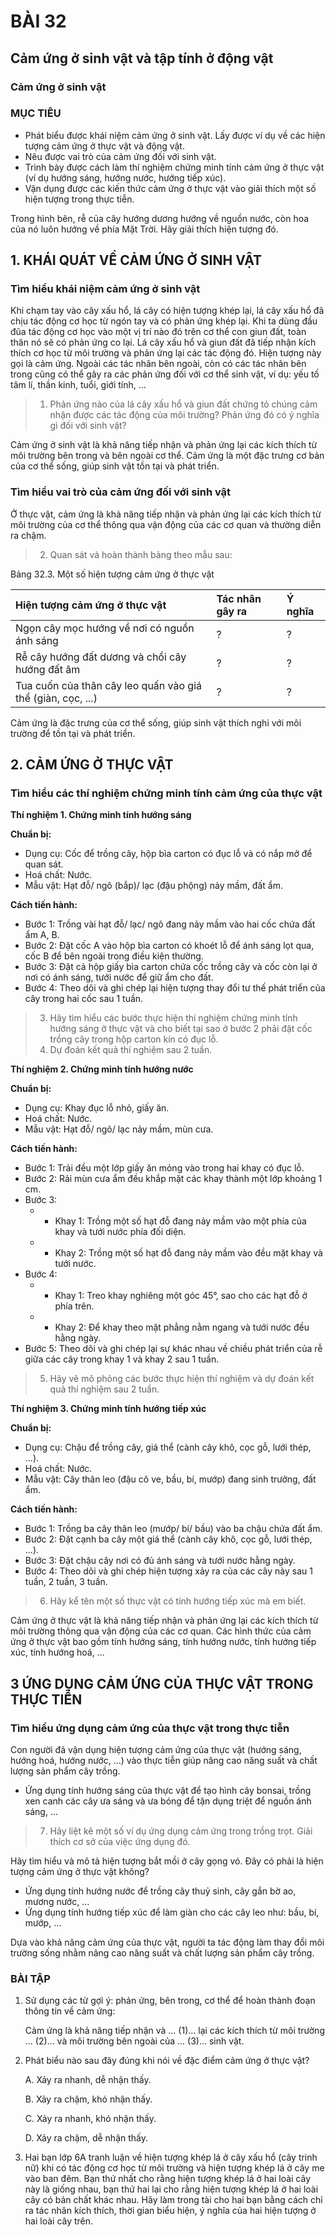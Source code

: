 # BÀI 32

## Cảm ứng ở sinh vật và tập tính ở động vật

### Cảm ứng ở sinh vật

### MỤC TIÊU
*   Phát biểu được khái niệm cảm ứng ở sinh vật. Lấy được ví dụ về các hiện tượng cảm ứng ở thực vật và động vật.
*   Nêu được vai trò của cảm ứng đối với sinh vật.
*   Trình bày được cách làm thí nghiệm chứng minh tính cảm ứng ở thực vật (ví dụ hướng sáng, hướng nước, hướng tiếp xúc).
*   Vận dụng được các kiến thức cảm ứng ở thực vật vào giải thích một số hiện tượng trong thực tiễn.

Trong hình bên, rễ của cây hướng dương hướng về nguồn nước, còn hoa của nó luôn hướng về phía Mặt Trời. Hãy giải thích hiện tượng đó.

## 1. KHÁI QUÁT VỀ CẢM ỨNG Ở SINH VẬT

### Tìm hiểu khái niệm cảm ứng ở sinh vật

Khi chạm tay vào cây xấu hổ, lá cây có hiện tượng khép lại, lá cây xấu hổ đã chịu tác động cơ học từ ngón tay và có phản ứng khép lại. Khi ta dùng đầu đũa tác động cơ học vào một vị trí nào đó trên cơ thể con giun đất, toàn thân nó sẽ có phản ứng co lại. Lá cây xấu hổ và giun đất đã tiếp nhận kích thích cơ học từ môi trường và phản ứng lại các tác động đó. Hiện tượng này gọi là cảm ứng. Ngoài các tác nhân bên ngoài, còn có các tác nhân bên trong cũng có thể gây ra các phản ứng đối với cơ thể sinh vật, ví dụ: yếu tố tâm lí, thần kinh, tuổi, giới tính, ...

> 1.  Phản ứng nào của lá cây xấu hổ và giun đất chứng tỏ chúng cảm nhận được các tác động của môi trường? Phản ứng đó có ý nghĩa gì đối với sinh vật?

Cảm ứng ở sinh vật là khả năng tiếp nhận và phản ứng lại các kích thích từ môi trường bên trong và bên ngoài cơ thể. Cảm ứng là một đặc trưng cơ bản của cơ thể sống, giúp sinh vật tồn tại và phát triển.

### Tìm hiểu vai trò của cảm ứng đối với sinh vật

Ở thực vật, cảm ứng là khả năng tiếp nhận và phản ứng lại các kích thích từ môi trường của cơ thể thông qua vận động của các cơ quan và thường diễn ra chậm.

> 2.  Quan sát và hoàn thành bảng theo mẫu sau:

Bảng 32.3. Một số hiện tượng cảm ứng ở thực vật

| Hiện tượng cảm ứng ở thực vật | Tác nhân gây ra | Ý nghĩa |
| :----------------------------- | :--------------- | :------- |
| Ngọn cây mọc hướng về nơi có nguồn ánh sáng | ?                | ?        |
| Rễ cây hướng đất dương và chồi cây hướng đất âm | ?                | ?        |
| Tua cuốn của thân cây leo quấn vào giá thể (giàn, cọc, ...) | ?                | ?        |

Cảm ứng là đặc trưng của cơ thể sống, giúp sinh vật thích nghi với môi trường để tồn tại và phát triển.

## 2. CẢM ỨNG Ở THỰC VẬT

### Tìm hiểu các thí nghiệm chứng minh tính cảm ứng của thực vật

**Thí nghiệm 1. Chứng minh tính hướng sáng**

**Chuẩn bị:**
*   Dụng cụ: Cốc để trồng cây, hộp bìa carton có đục lỗ và có nắp mở để quan sát.
*   Hoá chất: Nước.
*   Mẫu vật: Hạt đỗ/ ngô (bắp)/ lạc (đậu phộng) nảy mầm, đất ẩm.

**Cách tiến hành:**
*   Bước 1: Trồng vài hạt đỗ/ lạc/ ngô đang nảy mầm vào hai cốc chứa đất ẩm A, B.
*   Bước 2: Đặt cốc A vào hộp bìa carton có khoét lỗ để ánh sáng lọt qua, cốc B để bên ngoài trong điều kiện thường.
*   Bước 3: Đặt cả hộp giấy bìa carton chứa cốc trồng cây và cốc còn lại ở nơi có ánh sáng, tưới nước để giữ ẩm cho đất.
*   Bước 4: Theo dõi và ghi chép lại hiện tượng thay đổi tư thế phát triển của cây trong hai cốc sau 1 tuần.

> 3.  Hãy tìm hiểu các bước thực hiện thí nghiệm chứng minh tính hướng sáng ở thực vật và cho biết tại sao ở bước 2 phải đặt cốc trồng cây trong hộp carton kín có đục lỗ.
> 4.  Dự đoán kết quả thí nghiệm sau 2 tuần.

**Thí nghiệm 2. Chứng minh tính hướng nước**

**Chuẩn bị:**
*   Dụng cụ: Khay đục lỗ nhỏ, giấy ăn.
*   Hoá chất: Nước.
*   Mẫu vật: Hạt đỗ/ ngô/ lạc nảy mầm, mùn cưa.

**Cách tiến hành:**
*   Bước 1: Trải đều một lớp giấy ăn mỏng vào trong hai khay có đục lỗ.
*   Bước 2: Rải mùn cưa ẩm đều khắp mặt các khay thành một lớp khoảng 1 cm.
*   Bước 3:
    *   + Khay 1: Trồng một số hạt đỗ đang nảy mầm vào một phía của khay và tưới nước phía đối diện.
    *   + Khay 2: Trồng một số hạt đỗ đang nảy mầm vào đều mặt khay và tưới nước.
*   Bước 4:
    *   + Khay 1: Treo khay nghiêng một góc 45°, sao cho các hạt đỗ ở phía trên.
    *   + Khay 2: Để khay theo mặt phẳng nằm ngang và tưới nước đều hằng ngày.
*   Bước 5: Theo dõi và ghi chép lại sự khác nhau về chiều phát triển của rễ giữa các cây trong khay 1 và khay 2 sau 1 tuần.

> 5.  Hãy vẽ mô phỏng các bước thực hiện thí nghiệm và dự đoán kết quả thí nghiệm sau 2 tuần.

**Thí nghiệm 3. Chứng minh tính hướng tiếp xúc**

**Chuẩn bị:**
*   Dụng cụ: Chậu để trồng cây, giá thể (cành cây khô, cọc gỗ, lưới thép, ...).
*   Hoá chất: Nước.
*   Mẫu vật: Cây thân leo (đậu cô ve, bầu, bí, mướp) đang sinh trưởng, đất ẩm.

**Cách tiến hành:**
*   Bước 1: Trồng ba cây thân leo (mướp/ bí/ bầu) vào ba chậu chứa đất ẩm.
*   Bước 2: Đặt cạnh ba cây một giá thể (cành cây khô, cọc gỗ, lưới thép, ...).
*   Bước 3: Đặt chậu cây nơi có đủ ánh sáng và tưới nước hằng ngày.
*   Bước 4: Theo dõi và ghi chép hiện tượng xảy ra của các cây này sau 1 tuần, 2 tuần, 3 tuần.

> 6.  Hãy kể tên một số thực vật có tính hướng tiếp xúc mà em biết.

Cảm ứng ở thực vật là khả năng tiếp nhận và phản ứng lại các kích thích từ môi trường thông qua vận động của các cơ quan. Các hình thức của cảm ứng ở thực vật bao gồm tính hướng sáng, tính hướng nước, tính hướng tiếp xúc, tính hướng hoá, ...

## 3 ỨNG DỤNG CẢM ỨNG CỦA THỰC VẬT TRONG THỰC TIỄN

### Tìm hiểu ứng dụng cảm ứng của thực vật trong thực tiễn

Con người đã vận dụng hiện tượng cảm ứng của thực vật (hướng sáng, hướng hoá, hướng nước, ...) vào thực tiễn giúp nâng cao năng suất và chất lượng sản phẩm cây trồng.
*   Ứng dụng tính hướng sáng của thực vật để tạo hình cây bonsai, trồng xen canh các cây ưa sáng và ưa bóng để tận dụng triệt để nguồn ánh sáng, ...

> 7.  Hãy liệt kê một số ví dụ ứng dụng cảm ứng trong trồng trọt. Giải thích cơ sở của việc ứng dụng đó.

Hãy tìm hiểu và mô tả hiện tượng bắt mồi ở cây gọng vó. Đây có phải là hiện tượng cảm ứng ở thực vật không?

*   Ứng dụng tính hướng nước để trồng cây thuỷ sinh, cây gắn bờ ao, mương nước, ...
*   Ứng dụng tính hướng tiếp xúc để làm giàn cho các cây leo như: bầu, bí, mướp, ...

Dựa vào khả năng cảm ứng của thực vật, người ta tác động làm thay đổi môi trường sống nhằm nâng cao năng suất và chất lượng sản phẩm cây trồng.

### BÀI TẬP

1.  Sử dụng các từ gợi ý: phản ứng, bên trong, cơ thể để hoàn thành đoạn thông tin về cảm ứng:

    Cảm ứng là khả năng tiếp nhận và ... (1)... lại các kích thích từ môi trường ... (2)... và môi trường bên ngoài của ... (3)... sinh vật.
2.  Phát biểu nào sau đây đúng khi nói về đặc điểm cảm ứng ở thực vật?

    A. Xảy ra nhanh, dễ nhận thấy.

    B. Xảy ra chậm, khó nhận thấy.

    C. Xảy ra nhanh, khó nhận thấy.

    D. Xảy ra chậm, dễ nhận thấy.
    
4.  Hai bạn lớp 6A tranh luận về hiện tượng khép lá ở cây xấu hổ (cây trinh nữ) khi có tác động cơ học từ môi trường và hiện tượng khép lá ở cây me vào ban đêm. Bạn thứ nhất cho rằng hiện tượng khép lá ở hai loài cây này là giống nhau, bạn thứ hai lại cho rằng hiện tượng khép lá ở hai loài cây có bản chất khác nhau. Hãy làm trong tài cho hai bạn bằng cách chỉ ra tác nhân kích thích, thời gian biểu hiện, ý nghĩa của hai hiện tượng ở hai loài cây trên.
